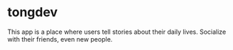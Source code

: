 # tongdev
This app is a place where users tell stories about their daily lives. Socialize with their friends, even new people.
